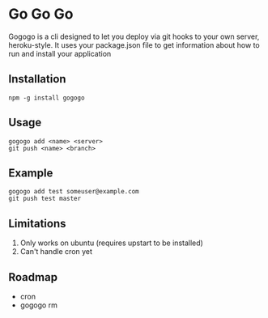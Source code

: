 Go Go Go
========

Gogogo is a cli designed to let you deploy via git hooks to your own server, heroku-style. It uses your package.json file to get information about how to run and install your application

Installation
------------

    npm -g install gogogo

Usage
-----

    gogogo add <name> <server>
    git push <name> <branch>


Example
-------
    
    gogogo add test someuser@example.com
    git push test master

Limitations
-----------

1. Only works on ubuntu (requires upstart to be installed)
2. Can't handle cron yet

Roadmap
-------

* cron
* gogogo rm


